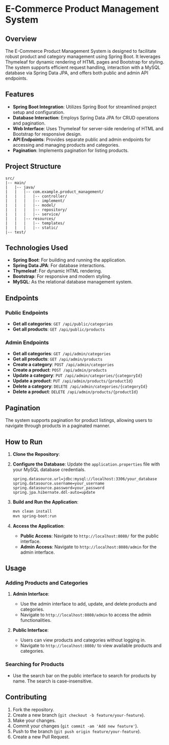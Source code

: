 # E-Commerce Product Management System

## Overview

The E-Commerce Product Management System is designed to facilitate robust product and category management using Spring Boot. It leverages Thymeleaf for dynamic rendering of HTML pages and Bootstrap for styling. The system supports efficient request handling, interaction with a MySQL database via Spring Data JPA, and offers both public and admin API endpoints.

## Features

- **Spring Boot Integration**: Utilizes Spring Boot for streamlined project setup and configuration.
- **Database Interaction**: Employs Spring Data JPA for CRUD operations and pagination.
- **Web Interface**: Uses Thymeleaf for server-side rendering of HTML and Bootstrap for responsive design.
- **API Endpoints**: Provides separate public and admin endpoints for accessing and managing products and categories.
- **Pagination**: Implements pagination for listing products.

## Project Structure

```
src/
|-- main/
|   |-- java/
|   |   |-- com.example.product_management/
|   |   |   |-- controller/
|   |   |   |-- implement/
|   |   |   |-- model/
|   |   |   |-- repository/
|   |   |   |-- service/
|   |   |-- resources/
|   |   |   |-- templates/
|   |   |   |-- static/
|-- test/
```

## Technologies Used

- **Spring Boot**: For building and running the application.
- **Spring Data JPA**: For database interactions.
- **Thymeleaf**: For dynamic HTML rendering.
- **Bootstrap**: For responsive and modern styling.
- **MySQL**: As the relational database management system.

## Endpoints

### Public Endpoints

- **Get all categories**: `GET /api/public/categories`
- **Get all products**: `GET /api/public/products`

### Admin Endpoints

- **Get all categories**: `GET /api/admin/categories`
- **Get all products**: `GET /api/admin/products`
- **Create a category**: `POST /api/admin/categories`
- **Create a product**: `POST /api/admin/products`
- **Update a category**: `PUT /api/admin/categories/{categoryId}`
- **Update a product**: `PUT /api/admin/products/{productId}`
- **Delete a category**: `DELETE /api/admin/categories/{categoryId}`
- **Delete a product**: `DELETE /api/admin/products/{productId}`

## Pagination

The system supports pagination for product listings, allowing users to navigate through products in a paginated manner.

## How to Run

1. **Clone the Repository**:


2. **Configure the Database**:
   Update the `application.properties` file with your MySQL database credentials.
    ```properties
    spring.datasource.url=jdbc:mysql://localhost:3306/your_database
    spring.datasource.username=your_username
    spring.datasource.password=your_password
    spring.jpa.hibernate.ddl-auto=update
    ```

3. **Build and Run the Application**:
    ```bash
    mvn clean install
    mvn spring-boot:run
    ```

4. **Access the Application**:
    - **Public Access**: Navigate to `http://localhost:8080/` for the public interface.
    - **Admin Access**: Navigate to `http://localhost:8080/admin` for the admin interface.

## Usage

### Adding Products and Categories

1. **Admin Interface**:
    - Use the admin interface to add, update, and delete products and categories.
    - Navigate to `http://localhost:8080/admin` to access the admin functionalities.

2. **Public Interface**:
    - Users can view products and categories without logging in.
    - Navigate to `http://localhost:8080/` to view available products and categories.

### Searching for Products

- Use the search bar on the public interface to search for products by name. The search is case-insensitive.

## Contributing

1. Fork the repository.
2. Create a new branch (`git checkout -b feature/your-feature`).
3. Make your changes.
4. Commit your changes (`git commit -am 'Add new feature'`).
5. Push to the branch (`git push origin feature/your-feature`).
6. Create a new Pull Request.

